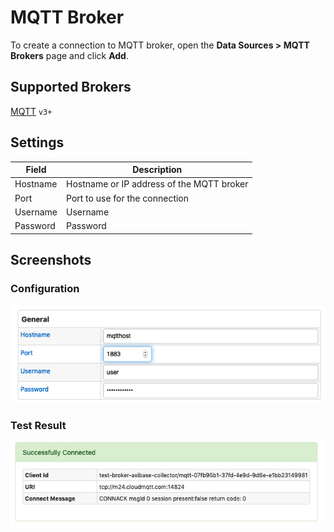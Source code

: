 # MQTT Broker

To create a connection to MQTT broker, open the **Data Sources > MQTT Brokers** page and click **Add**.

## Supported Brokers

[MQTT](https://mqtt.org/) `v3+`

## Settings

**Field** | **Description**
--------- | ---------------
Hostname  | Hostname or IP address of the MQTT broker
Port | Port to use for the connection
Username | Username
Password | Password

## Screenshots

### Configuration

![Mqtt Broker Configuration Example](./images/mqtt_broker_configuration.png)

### Test Result

![Mqtt Broker Test Results](./images/mqtt_broker_test_result.png)
